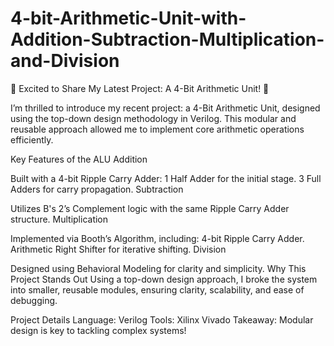 # 4-bit-Arithmetic-Unit-with-Addition-Subtraction-Multiplication-and-Division
🌟 Excited to Share My Latest Project: A 4-Bit Arithmetic Unit! 🌟

I’m thrilled to introduce my recent project: a 4-Bit Arithmetic Unit, designed using the top-down design methodology in Verilog. This modular and reusable approach allowed me to implement core arithmetic operations efficiently.

Key Features of the ALU
Addition

Built with a 4-bit Ripple Carry Adder:
1 Half Adder for the initial stage.
3 Full Adders for carry propagation.
Subtraction

Utilizes B's 2’s Complement logic with the same Ripple Carry Adder structure.
Multiplication

Implemented via Booth’s Algorithm, including:
4-bit Ripple Carry Adder.
Arithmetic Right Shifter for iterative shifting.
Division

Designed using Behavioral Modeling for clarity and simplicity.
Why This Project Stands Out
Using a top-down design approach, I broke the system into smaller, reusable modules, ensuring clarity, scalability, and ease of debugging.

Project Details
Language: Verilog
Tools: Xilinx Vivado
Takeaway: Modular design is key to tackling complex systems!
